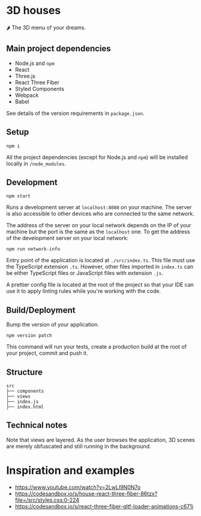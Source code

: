 # 3D houses

🌶️ The 3D menu of your dreams.

## Main project dependencies

-   Node.js and `npm`
-   React
-   Three.js
-   React Three Fiber
-   Styled Components
-   Webpack
-   Babel

See details of the version requirements in `package.json`.

## Setup

    npm i

All the project dependencies (except for Node.js and `npm`) will be installed locally in `/node_modules`.

## Development

    npm start

Runs a development server at `localhost:8080` on your machine. The server is also accessible to other devices who are connected to the same network.

The address of the server on your local network depends on the IP of your machine but the port is the same as the `localhost` one. To get the address of the development server on your local network:

    npm run network-info

Entry point of the application is located at `./src/index.ts`. This file must use the TypeScript extension `.ts`. However, other files imported in `index.ts` can be either TypeScript files or JavaScript files with extension `.js`.

A prettier config file is located at the root of the project so that your IDE can use it to apply linting rules while you're working with the code.

## Build/Deployment

Bump the version of your application.

    npm version patch

This command will run your tests, create a production build at the root of your project, commit and push it.

## Structure

    src
    ├── components
    ├── views
    ├── index.js
    ├── index.html

## Technical notes

Note that views are layered. As the user browses the application, 3D scenes are merely obfuscated and still running in the background.

# Inspiration and examples

-   https://www.youtube.com/watch?v=2LwLI9N0N7o
-   https://codesandbox.io/s/house-react-three-fiber-86tzx?file=/src/styles.css:0-224
-   https://codesandbox.io/s/react-three-fiber-gltf-loader-animations-c671i
